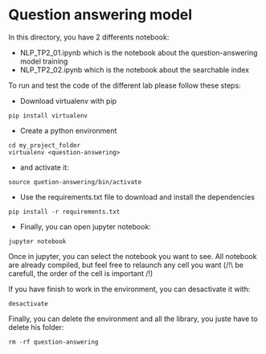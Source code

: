 # Question answering model

In this directory, you have 2 differents notebook: 

- NLP_TP2_01.ipynb which is the notebook about the question-answering model training
- NLP_TP2_02.ipynb which is the notebook about the searchable index

To run and test the code of the different lab please follow these steps:

* Download virtualenv with pip 
```
pip install virtualenv
```
* Create a python environment

```
cd my_project_folder
virtualenv <question-answering>
```
* and activate it:
```
source quetion-answering/bin/activate
```
* Use the requirements.txt file to download and install the dependencies
```
pip install -r requirements.txt
```
* Finally, you can open jupyter notebook:
```
jupyter notebook
```

Once in jupyter, you can select the notebook you want to see.
All notebook are already compiled, but feel free to relaunch any cell you want (/!\ be carefull, the order of the cell is important /!\)

If you have finish to work in the environment, you can desactivate it with:
```
desactivate
```
Finally, you can delete the environment and all the library, you juste have to delete his folder:
```
rm -rf question-answering
```

